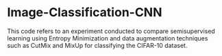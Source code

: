 # Image-Classification-CNN

This code refers to an experiment conducted to compare semisupervised learning using Entropy Minimization and data augmentation techniques such as CutMix and MixUp for classifying the CIFAR-10 dataset.
